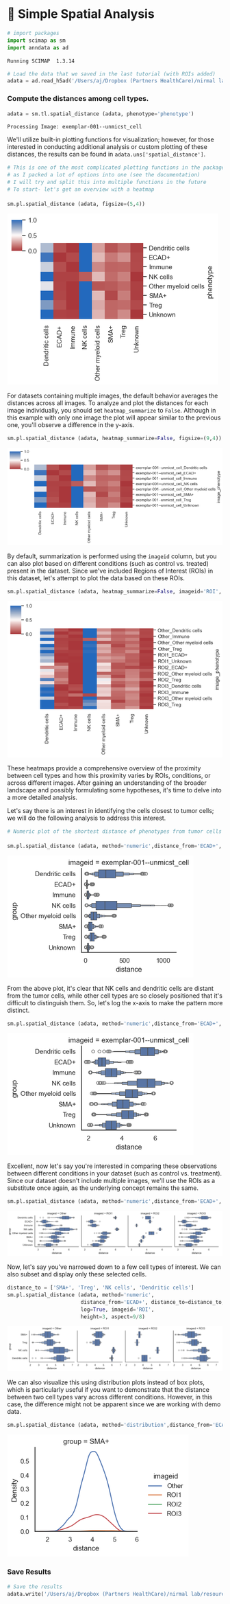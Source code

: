 # 📍 Simple Spatial Analysis


```python
# import packages
import scimap as sm
import anndata as ad
```

    Running SCIMAP  1.3.14



```python
# Load the data that we saved in the last tutorial (with ROIs added)
adata = ad.read_h5ad('/Users/aj/Dropbox (Partners HealthCare)/nirmal lab/resources/exemplarData/scimapExampleData/scimapExampleData.h5ad')
```

### Compute the distances among cell types.


```python
adata = sm.tl.spatial_distance (adata, phenotype='phenotype')
```

    Processing Image: exemplar-001--unmicst_cell


We'll utilize built-in plotting functions for visualization; however, for those interested in conducting additional analysis or custom plotting of these distances, the results can be found in `adata.uns['spatial_distance']`.


```python
# This is one of the most complicated plotting functions in the package
# as I packed a lot of options into one (see the documentation)
# I will try and split this into multiple functions in the future
# To start- let's get an overview with a heatmap

sm.pl.spatial_distance (adata, figsize=(5,4))
```


    
![png](spatial_analysis_scimap_files/spatial_analysis_scimap_6_0.png)
    


For datasets containing multiple images, the default behavior averages the distances across all images. To analyze and plot the distances for each image individually, you should set `heatmap_summarize` to `False`. Although in this example with only one image the plot will appear similar to the previous one, you'll observe a difference in the y-axis.


```python
sm.pl.spatial_distance (adata, heatmap_summarize=False, figsize=(9,4))
```


    
![png](spatial_analysis_scimap_files/spatial_analysis_scimap_8_0.png)
    


By default, summarization is performed using the `imageid` column, but you can also plot based on different conditions (such as control vs. treated) present in the dataset. Since we've included Regions of Interest (ROIs) in this dataset, let's attempt to plot the data based on these ROIs.


```python
sm.pl.spatial_distance (adata, heatmap_summarize=False, imageid='ROI', figsize=(7,5))
```


    
![png](spatial_analysis_scimap_files/spatial_analysis_scimap_10_0.png)
    


These heatmaps provide a comprehensive overview of the proximity between cell types and how this proximity varies by ROIs, conditions, or across different images. After gaining an understanding of the broader landscape and possibly formulating some hypotheses, it's time to delve into a more detailed analysis.

Let's say there is an interest in identifying the cells closest to tumor cells; we will do the following analysis to address this interest.


```python
# Numeric plot of the shortest distance of phenotypes from tumor cells

sm.pl.spatial_distance (adata, method='numeric',distance_from='ECAD+', height=3, aspect=11/8)

```


    
![png](spatial_analysis_scimap_files/spatial_analysis_scimap_13_0.png)
    


From the above plot, it's clear that NK cells and dendritic cells are distant from the tumor cells, while other cell types are so closely positioned that it's difficult to distinguish them. So, let's log the x-axis to make the pattern more distinct.


```python
sm.pl.spatial_distance (adata, method='numeric',distance_from='ECAD+', log=True, height=3, aspect=11/8)

```


    
![png](spatial_analysis_scimap_files/spatial_analysis_scimap_15_0.png)
    


Excellent, now let's say you're interested in comparing these observations between different conditions in your dataset (such as control vs. treatment). Since our dataset doesn't include multiple images, we'll use the ROIs as a substitute once again, as the underlying concept remains the same.


```python
sm.pl.spatial_distance (adata, method='numeric',distance_from='ECAD+', log=True, imageid='ROI', height=3, aspect=9/8)
```


    
![png](spatial_analysis_scimap_files/spatial_analysis_scimap_17_0.png)
    


Now, let's say you've narrowed down to a few cell types of interest. We can also subset and display only these selected cells.


```python
distance_to = ['SMA+', 'Treg', 'NK cells', 'Dendritic cells']
sm.pl.spatial_distance (adata, method='numeric', 
                        distance_from='ECAD+', distance_to=distance_to, 
                        log=True, imageid='ROI', 
                        height=3, aspect=9/8)
```


    
![png](spatial_analysis_scimap_files/spatial_analysis_scimap_19_0.png)
    


We can also visualize this using distribution plots instead of box plots, which is particularly useful if you want to demonstrate that the distance between two cell types vary across different conditions. However, in this case, the difference might not be apparent since we are working with demo data.


```python
sm.pl.spatial_distance (adata, method='distribution',distance_from='ECAD+',distance_to = 'SMA+', imageid='ROI', log=True, height=3, aspect=9/8)
```


    
![png](spatial_analysis_scimap_files/spatial_analysis_scimap_21_0.png)
    


### Save Results


```python
# Save the results
adata.write('/Users/aj/Dropbox (Partners HealthCare)/nirmal lab/resources/exemplarData/scimapExampleData/scimapExampleData.h5ad')
```


```python

```
